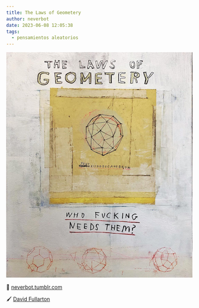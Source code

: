 ```yaml
---
title: The Laws of Geometery
author: neverbot
date: 2023-06-08 12:05:38
tags:
  - pensamientos aleatorios
---
```


![The Laws of Geometery](./the-laws-of-geometery/image-20230608120548912.png)

🔗 [neverbot.tumblr.com](https://neverbot.tumblr.com/post/626995363067363328/david-fullarton)

🖌️ [David Fullarton](https://www.instagram.com/p/CCY5jDLBJ7c/)

